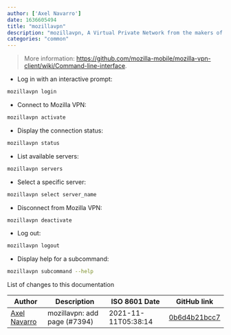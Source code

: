 ```yaml
---
author: ['Axel Navarro']
date: 1636605494
title: "mozillavpn"
description: "mozillavpn, A Virtual Private Network from the makers of Firefox."
categories: "common"
---
```

> More information: <https://github.com/mozilla-mobile/mozilla-vpn-client/wiki/Command-line-interface>.

- Log in with an interactive prompt:

```bash
mozillavpn login
```

- Connect to Mozilla VPN:

```bash
mozillavpn activate
```

- Display the connection status:

```bash
mozillavpn status
```

- List available servers:

```bash
mozillavpn servers
```

- Select a specific server:

```bash
mozillavpn select server_name
```

- Disconnect from Mozilla VPN:

```bash
mozillavpn deactivate
```

- Log out:

```bash
mozillavpn logout
```

- Display help for a subcommand:

```bash
mozillavpn subcommand --help
```
List of changes to this documentation


Author | Description | ISO 8601 Date | GitHub link
------|-----|-----|-----
[Axel Navarro](mailto:navarroaxel@gmail.com) | mozillavpn: add page (#7394) | 2021-11-11T05:38:14 | [0b6d4b21bcc7](https://github.com/tldr-pages/tldr/commit/0b6d4b21bcc7c17a5a296d9ee0921a90b627dba2)

